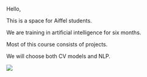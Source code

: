 Hello,

This is a space for Aiffel students.

We are training in artificial intelligence for six months.

Most of this course consists of projects.

We will choose both CV models and NLP.

<img src="https://img.shields.io/badge/ThankyouforComing-C71A36?style=flat&logo=apachecassandra&logoColor=white"/>


